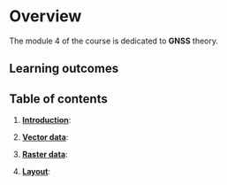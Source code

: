 # Overview

The module 4 of the course is dedicated to **GNSS** theory.

## Learning outcomes

## Table of contents

1. **[Introduction](intro.md)**:

2. **[Vector data](vector.md)**:

3. **[Raster data](raster.md)**:

4. **[Layout](layout.md)**:
